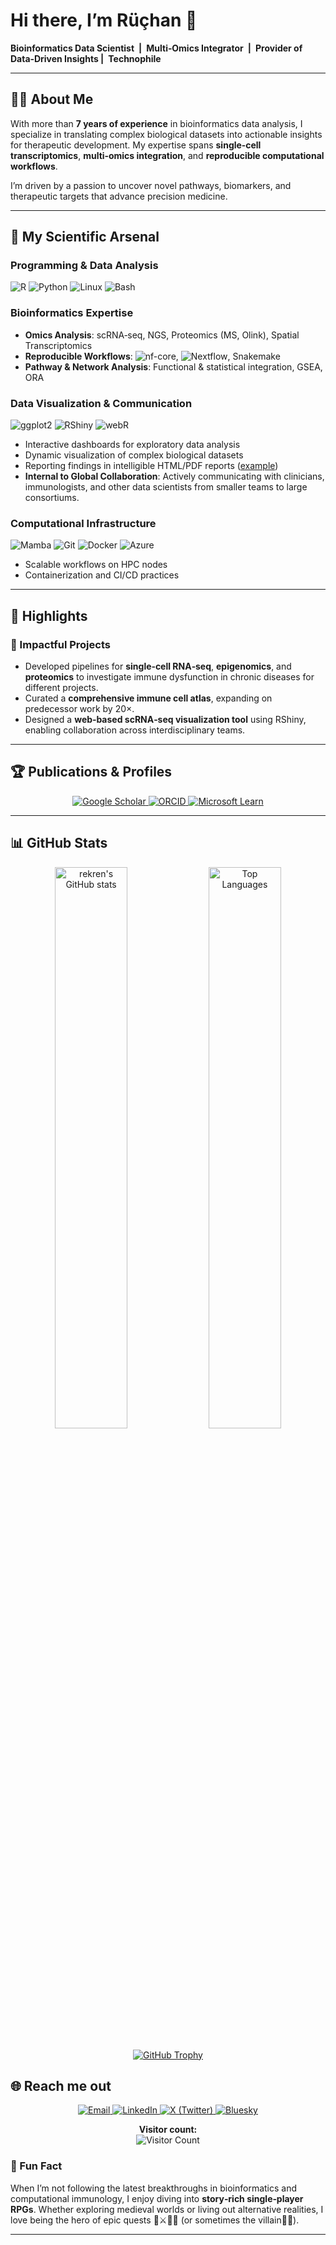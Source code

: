 # Hi there, I’m Rüçhan 👋

 **Bioinformatics Data Scientist | Multi‑Omics Integrator | Provider of Data‑Driven Insights | Technophile**

---

## 👨‍🔬 About Me
With more than **7 years of experience** in bioinformatics data analysis, I specialize in translating complex biological datasets into actionable insights for therapeutic development. My expertise spans **single‑cell transcriptomics**, **multi‑omics integration**, and **reproducible computational workflows**. 

I’m driven by a passion to uncover novel pathways, biomarkers, and therapeutic targets that advance precision medicine.

---

## 🧬 My Scientific Arsenal

### Programming & Data Analysis
![R](https://img.shields.io/badge/-R-276DC3?style=flat-square&logo=r&logoColor=white) ![Python](https://img.shields.io/badge/-Python-3776AB?style=flat-square&logo=python&logoColor=white) ![Linux](https://img.shields.io/badge/-Linux-FCC624?style=flat-square&logo=linux&logoColor=black) ![Bash](https://img.shields.io/badge/-Bash-4EAA25?style=flat-square&logo=gnubash&logoColor=white)

### Bioinformatics Expertise
- **Omics Analysis**: scRNA‑seq, NGS, Proteomics (MS, Olink), Spatial Transcriptomics  
- **Reproducible Workflows**: ![nf-core](https://img.shields.io/badge/-nf--core-3F80C3?style=flat-square&logo=nf-core&logoColor=white), ![Nextflow](https://img.shields.io/badge/-Nextflow-3F80C3?style=flat-square&logo=nextflow&logoColor=white), Snakemake  
- **Pathway & Network Analysis**: Functional & statistical integration, GSEA, ORA

### Data Visualization & Communication
![ggplot2](https://img.shields.io/badge/-ggplot2-276DC3?style=flat-square&logo=r&logoColor=white) ![RShiny](https://img.shields.io/badge/-RShiny-276DC3?style=flat-square&logo=r&logoColor=white) ![webR](https://img.shields.io/badge/webR-ffffff?logo=webassembly&style=flat-square&color=3e97e2&logoColor=white)  
- Interactive dashboards for exploratory data analysis  
- Dynamic visualization of complex biological datasets  
- Reporting findings in intelligible HTML/PDF reports ([example](https://web-genobioinfo.toulouse.inrae.fr/~rekren/ADmodelVac_onlyfirstExp_100424.html))
- **Internal to Global Collaboration**: Actively communicating with clinicians, immunologists, and other data scientists from smaller teams to large consortiums.    

### Computational Infrastructure
![Mamba](https://img.shields.io/badge/-Mamba-44A833?style=flat-square&logo=anaconda&logoColor=white) ![Git](https://img.shields.io/badge/-Git-F05032?style=flat-square&logo=git&logoColor=white) ![Docker](https://img.shields.io/badge/-Docker-2496ED?style=flat-square&logo=docker&logoColor=white) ![Azure](https://img.shields.io/badge/-Azure-0078D4?style=flat-square&logo=microsoft-azure&logoColor=white)  
- Scalable workflows on HPC nodes  
- Containerization and CI/CD practices  

---

## 🧪 Highlights

### 🚀 Impactful Projects
- Developed pipelines for **single‑cell RNA‑seq**, **epigenomics**, and **proteomics** to investigate immune dysfunction in chronic diseases for different projects.  
- Curated a **comprehensive immune cell atlas**, expanding on predecessor work by 20×.  
- Designed a **web‑based scRNA‑seq visualization tool** using RShiny, enabling collaboration across interdisciplinary teams.

---

## 🏆 Publications & Profiles

<div align="center">
  <a href="https://scholar.google.com/citations?user=Gl7W_CIAAAAJ">
    <img src="https://img.shields.io/badge/Google_Scholar-4285F4?style=flat-square&logo=googlescholar&logoColor=white" alt="Google Scholar">
  </a>
  <a href="https://orcid.org/0000-0001-6737-7281">
    <img src="https://img.shields.io/badge/ORCID-A6CE39?style=flat-square&logo=orcid&logoColor=white" alt="ORCID">
  </a>
  <a href="https://learn.microsoft.com/en-us/users/rekren/achievements">
    <img src="https://img.shields.io/badge/Microsoft_Learn-258ffa?style=flat-square&logo=microsoft&logoColor=white" alt="Microsoft Learn">
  </a>
</div>

---

## 📊 GitHub Stats

<div align="center">
  <img src="https://github-readme-stats.vercel.app/api?username=rekren&show_icons=true&theme=radical" alt="rekren's GitHub stats" width="48%">
  <img src="https://github-readme-stats.vercel.app/api/top-langs/?username=rekren&layout=compact&theme=radical" alt="Top Languages" width="48%">
</div>

<div align="center" style="margin-top: 20px;">
  <a href="https://github.com/ryo-ma/github-profile-trophy">
    <img src="https://github-profile-trophy.vercel.app/?username=rekren&theme=radical&no-frame=true&column=3" alt="GitHub Trophy">
  </a>
</div>


## 🌐 Reach me out
<div align="center">
  <!-- Social Media Badges -->
  <p>
    <a href="mailto:ruchan.ekren@inserm.fr">
      <img src="https://img.shields.io/badge/✉️-ruchan.ekren@inserm.fr-EA4335?style=flat-square&logo=gmail&logoColor=white" alt="Email">  
    </a>
    <a href="https://www.linkedin.com/in/rekren">
      <img src="https://img.shields.io/badge/LinkedIn-0A66C2?style=flat-square&logo=linkedin&logoColor=white" alt="LinkedIn">
    </a>  
    <a href="https://x.com/RuchanEkren">
      <img src="https://img.shields.io/badge/X-1DA1F2?style=flat-square&logo=twitter&logoColor=white" alt="X (Twitter)">
    </a>  
    <a href="https://bsky.app/profile/ruchanekren.bsky.social">
      <img src="https://img.shields.io/badge/Bluesky-00CFFF?style=flat-square&logo=bluesky&logoColor=white" alt="Bluesky">
    </a>
  </p>

  <!-- Visitor Counter -->
  <p>
    <strong>Visitor count:</strong><br>
    <img src="https://profile-counter.glitch.me/rekren/count.svg" alt="Visitor Count">
  </p>
</div>


### 🌱 Fun Fact
When I’m not following the latest breakthroughs in bioinformatics and computational immunology, I enjoy diving into **story‑rich single‑player RPGs**. Whether exploring medieval worlds or living out alternative realities, I love being the hero of epic quests 🐉⚔️🧙‍♂️ (or sometimes the villain🦹‍♂️). 

---


